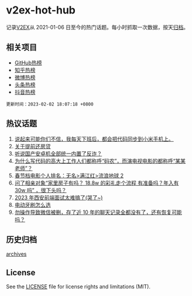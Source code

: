 # v2ex-hot-hub

 记录[V2EX](https://www.v2ex.com/)从 2021-01-06 日至今的热门话题。每小时抓取一次数据，按天[归档](archives)。
 
 ## 相关项目

- [GitHub热榜](https://github.com/snaildev/github-hot-hub)
- [知乎热榜](https://github.com/snaildev/zhihu-hot-hub)
- [微博热榜](https://github.com/snaildev/weibo-hot-hub)
- [头条热榜](https://github.com/snaildev/toutiao-hot-hub)
- [抖音热榜](https://github.com/snaildev/douyin-hot-hub)


 `更新时间：2023-02-02 18:07:18 +0800`

## 热议话题

1. [说起来可能你们不信，我每天下班后，都会把代码同步到小米手机上。](https://www.v2ex.com/t/912414)
1. [关于提前还房贷](https://www.v2ex.com/t/912480)
1. [听说国产安卓机全部统一内置了反诈？](https://www.v2ex.com/t/912395)
1. [为什么写代码的高大上工作人们都称呼“码农”，而演电视电影的都称呼“某某老师”？](https://www.v2ex.com/t/912435)
1. [春节档电影个人排名：无名>满江红>流浪地球 2](https://www.v2ex.com/t/912468)
1. [问了相亲对象“家里房子有吗？ 18.8w 的彩礼走个流程 有准备吗？年入有 30w 吗” ，很下头吗？](https://www.v2ex.com/t/912450)
1. [2023 年西安前端面试太难搞了(哭了~)](https://www.v2ex.com/t/912381)
1. [电动牙刷怎么选](https://www.v2ex.com/t/912484)
1. [勿操作导致微信被删，存了近 10 年的聊天记录全都没有了，还有恢复可能吗？](https://www.v2ex.com/t/912578)

## 历史归档

[archives](archives)

## License

See the [LICENSE](LICENSE) file for license rights and limitations (MIT).
